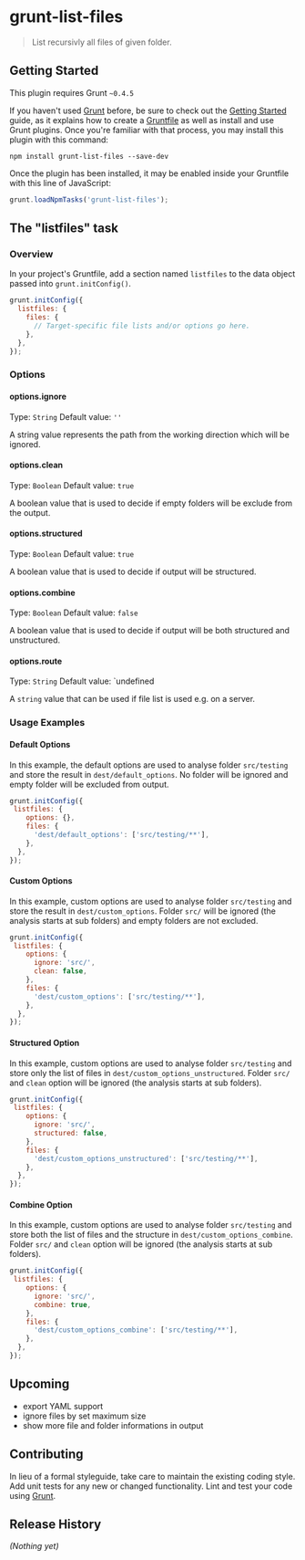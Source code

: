 # grunt-list-files

> List recursivly all files of given folder.

## Getting Started
This plugin requires Grunt `~0.4.5`

If you haven't used [Grunt](http://gruntjs.com/) before, be sure to check out the [Getting Started](http://gruntjs.com/getting-started) guide, as it explains how to create a [Gruntfile](http://gruntjs.com/sample-gruntfile) as well as install and use Grunt plugins. Once you're familiar with that process, you may install this plugin with this command:

```shell
npm install grunt-list-files --save-dev
```

Once the plugin has been installed, it may be enabled inside your Gruntfile with this line of JavaScript:

```js
grunt.loadNpmTasks('grunt-list-files');
```

## The "listfiles" task

### Overview
In your project's Gruntfile, add a section named `listfiles` to the data object passed into `grunt.initConfig()`.

```js
grunt.initConfig({
  listfiles: {
    files: {
      // Target-specific file lists and/or options go here.
    },
  },
});
```

### Options

#### options.ignore
Type: `String`
Default value: `''`

A string value represents the path from the working direction which will be ignored.

#### options.clean
Type: `Boolean`
Default value: `true`

A boolean value that is used to decide if empty folders will be exclude from the output.

#### options.structured
Type: `Boolean`
Default value: `true`

A boolean value that is used to decide if output will be structured.

#### options.combine
Type: `Boolean`
Default value: `false`

A boolean value that is used to decide if output will be both structured and unstructured.

#### options.route
Type: `String`
Default value: `undefined

A `string` value that can be used if file list is used e.g. on a server.

### Usage Examples

#### Default Options
In this example, the default options are used to analyse folder `src/testing` and store the result in `dest/default_options`. No folder will be ignored and empty folder will be excluded from output.

```js
grunt.initConfig({
 listfiles: {
    options: {},
    files: {
      'dest/default_options': ['src/testing/**'],
    },
  },
});
```

#### Custom Options
In this example, custom options are used to analyse folder `src/testing` and store the result in `dest/custom_options`. Folder `src/` will be ignored (the analysis starts at sub folders) and empty folders are not excluded.

```js
grunt.initConfig({
 listfiles: {
    options: {
      ignore: 'src/',
      clean: false,
    },
    files: {
      'dest/custom_options': ['src/testing/**'],
    },
  },
});
```

#### Structured Option
In this example, custom options are used to analyse folder `src/testing` and store only the list of files in `dest/custom_options_unstructured`. Folder `src/` and `clean` option will be ignored (the analysis starts at sub folders).  

```js
grunt.initConfig({
 listfiles: {
    options: {
      ignore: 'src/',
      structured: false,
    },
    files: {
      'dest/custom_options_unstructured': ['src/testing/**'],
    },
  },
});
```

#### Combine Option
In this example, custom options are used to analyse folder `src/testing` and store both the list of files and the structure in `dest/custom_options_combine`. Folder `src/` and `clean` option will be ignored (the analysis starts at sub folders).

```js
grunt.initConfig({
 listfiles: {
    options: {
      ignore: 'src/',
      combine: true,
    },
    files: {
      'dest/custom_options_combine': ['src/testing/**'],
    },
  },
});
```

## Upcoming
- export YAML support
- ignore files by set maximum size
- show more file and folder informations in output

## Contributing
In lieu of a formal styleguide, take care to maintain the existing coding style. Add unit tests for any new or changed functionality. Lint and test your code using [Grunt](http://gruntjs.com/).

## Release History
_(Nothing yet)_
